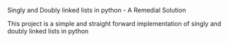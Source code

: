 Singly and Doubly linked lists in python - A Remedial Solution

This project is a simple and straight forward implementation of singly and doubly linked lists in python
